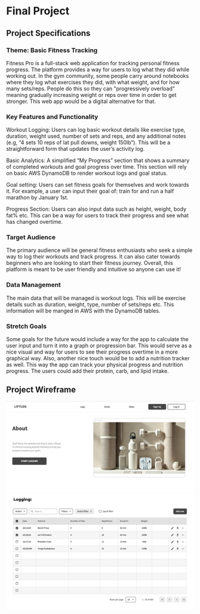 # Final Project

## Project Specifications

### Theme: Basic Fitness Tracking 
Fitness Pro is a full-stack web application for tracking personal fitness progress. The platform provides a way for users to log what they did while working out. In the gym community, some people carry around notebooks where they log what exercises they did, with what weight, and for how many sets/reps. People do this so they can "progressively overload" meaning gradually increasing weight or reps over time in order to get stronger. This web app would be a digital alternative for that. 

### Key Features and Functionality

Workout Logging: Users can log basic workout details like exercise type, duration, weight used, number of sets and reps, and any additional notes (e.g, “4 sets 10 reps of lat pull downs, weight 150lb”). This will be a straightforward form that updates the user’s activity log.

Basic Analytics: A simplified “My Progress” section that shows a summary of completed workouts and goal progress over time. This section will rely on basic AWS DynamoDB to render workout logs and goal status.

Goal setting: Users can set fitness goals for themselves and work towards it. For example, a user can input their goal of: train for and run a half marathon by January 1st. 

Progress Section: Users can also input data such as height, weight, body fat% etc. This can be a way for users to track their progress and see what has changed overtime. 

### Target Audience

The primary audience will be general fitness enthusiasts who seek a simple way to log their workouts and track progress. It can also cater towards beginners who are looking to start their fitness journey. Overall, this platform is meant to be user friendly and intuitive so anyone can use it!

### Data Management

The main data that will be managed is workout logs. This will be exercise details such as duration, weight, type, number of sets/reps etc. This information will be manged in AWS with the DynamoDB tables. 

### Stretch Goals 

Some goals for the future would include a way for the app to calculate the user input and turn it into a graph or progression bar. This would serve as a nice visual and way for users to see their progress overtime in a more graphical way. 
Also, another nice touch would be to add a nutrition tracker as well. This way the app can track your physical progress and nutrition progress. The users could add their protein, carb, and lipid intake. 

## Project Wireframe

![wireframe](landingpage.png)
![wireframe](log.png)